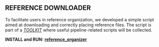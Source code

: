 


## REFERENCE DOWNLOADER

To facilitate users in reference organization, we developed a simple script aimed at downloading and correctly placing reference files.
The script is part of a *[TOOLKIT](https://github.com/solida-core/toolkit#solida-core-toolkit)* where useful pipeline-related scripts will be collected.

**INSTALL and RUN:**  **[reference_organizer](https://github.com/solida-core/toolkit#reference_organizerpy)**

